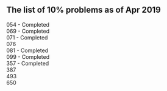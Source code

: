 The list of 10% problems as of Apr 2019
---------------------------------------
054 - Completed   
069 - Completed  
071 - Completed    
076  
081 - Completed  
099 - Completed  
357 - Completed  
387  
493  
650  
